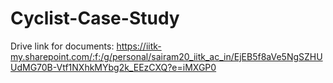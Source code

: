 # Cyclist-Case-Study
Drive link for documents: https://iitk-my.sharepoint.com/:f:/g/personal/sairam20_iitk_ac_in/EjEB5f8aVe5NgSZHUUdMG70B-Vtf1NXhkMYbg2k_EEzCXQ?e=iMXGP0 
